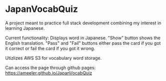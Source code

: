 # JapanVocabQuiz
A project meant to practice full stack development combining my interest in learning Japanese.

Current functionality: Displays word in Japanese. "Show" button shows the English translation. "Pass" and "Fail" buttons either pass the card if you got it correct or fail the card if you got it wrong.

Utizlizes AWS S3 for vocabulary word storage.

Can access the page through github pages: https://ameeler.github.io/JapanVocabQuiz
